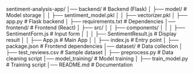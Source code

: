 sentiment-analysis-app/
│── backend/ # Backend (Flask)
│ ├── model/ # Model storage
│ │ ├── sentiment_model.pkl
│ │ ├── vectorizer.pkl
│ ├── app.py # Flask backend
│ ├── requirements.txt # Dependencies
│── frontend/ # Frontend (React)
│ ├── src/
│ │ ├── components/
│ │ │ ├── SentimentForm.js # Input form
│ │ │ ├── SentimentResult.js # Display result
│ │ ├── App.js # Main App
│ │ ├── index.js # Entry point
│ ├── package.json # Frontend dependencies
│── dataset/ # Data collection
│ ├── test_reviews.csv # Sample dataset
│ ├── preprocess.py # Data cleaning script
│── model_training/ # Model training
│ ├── train_model.py # Training script
│── README.md # Documentation
